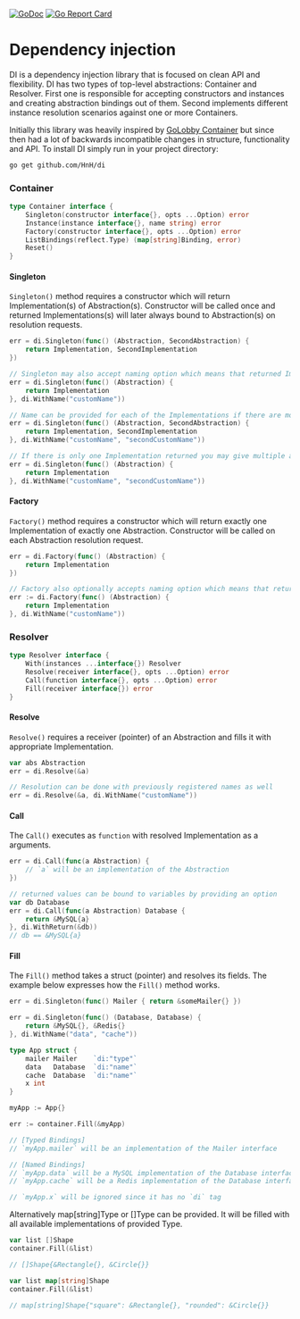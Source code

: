 [![GoDoc](https://godoc.org/github.com/HnH/di?status.svg)](https://godoc.org/github.com/HnH/di)
[![Go Report Card](https://goreportcard.com/badge/github.com/HnH/di)](https://goreportcard.com/report/github.com/HnH/di)

# Dependency injection
DI is a dependency injection library that is focused on clean API and flexibility. DI has two types of top-level abstractions: 
Container and Resolver. First one is responsible for accepting constructors and instances and creating abstraction bindings 
out of them. Second implements different instance resolution scenarios against one or more Containers.

Initially this library was heavily inspired by [GoLobby Container](https://github.com/golobby/container) but since then 
had a lot of backwards incompatible changes in structure, functionality and API.
To install DI simply run in your project directory:
```bash
go get github.com/HnH/di
```

### Container
```go
type Container interface {
    Singleton(constructor interface{}, opts ...Option) error
    Instance(instance interface{}, name string) error
    Factory(constructor interface{}, opts ...Option) error
    ListBindings(reflect.Type) (map[string]Binding, error)
    Reset()
}
```

#### Singleton
`Singleton()` method requires a constructor which will return Implementation(s) of Abstraction(s). Constructor will be called once 
and returned Implementations(s) will later always bound to Abstraction(s) on resolution requests.

```go
err = di.Singleton(func() (Abstraction, SecondAbstraction) {
    return Implementation, SecondImplementation
})

// Singleton may also accept naming option which means that returned Implementation will be available only under provided name
err = di.Singleton(func() (Abstraction) {
    return Implementation
}, di.WithName("customName"))

// Name can be provided for each of the Implementations if there are more than one
err = di.Singleton(func() (Abstraction, SecondAbstraction) {
    return Implementation, SecondImplementation
}, di.WithName("customName", "secondCustomName"))

// If there is only one Implementation returned you may give multiple aliases for it.
err = di.Singleton(func() (Abstraction) {
    return Implementation
}, di.WithName("customName", "secondCustomName"))
```

#### Factory
`Factory()` method requires a constructor which will return exactly one Implementation of exactly one Abstraction.
Constructor will be called on each Abstraction resolution request.

```go
err = di.Factory(func() (Abstraction) {
    return Implementation
})

// Factory also optionally accepts naming option which means that returned Implementation will be available only under provided name
err := di.Factory(func() (Abstraction) {
    return Implementation
}, di.WithName("customName"))
```

### Resolver
```go
type Resolver interface {
    With(instances ...interface{}) Resolver
    Resolve(receiver interface{}, opts ...Option) error
    Call(function interface{}, opts ...Option) error
    Fill(receiver interface{}) error
}
```
#### Resolve
`Resolve()` requires a receiver (pointer) of an Abstraction and fills it with appropriate Implementation.

```go
var abs Abstraction
err = di.Resolve(&a)

// Resolution can be done with previously registered names as well
err = di.Resolve(&a, di.WithName("customName"))
```

#### Call
The `Call()` executes as `function` with resolved Implementation as a arguments.

```go
err = di.Call(func(a Abstraction) {
    // `a` will be an implementation of the Abstraction
})

// returned values can be bound to variables by providing an option
var db Database
err = di.Call(func(a Abstraction) Database {
    return &MySQL{a}
}, di.WithReturn(&db))
// db == &MySQL{a}
```

#### Fill
The `Fill()` method takes a struct (pointer) and resolves its fields. The example below expresses how the `Fill()` method works.

```go
err = di.Singleton(func() Mailer { return &someMailer{} })

err = di.Singleton(func() (Database, Database) {
    return &MySQL{}, &Redis{} 
}, di.WithName("data", "cache"))

type App struct {
    mailer Mailer    `di:"type"`
    data   Database  `di:"name"`
    cache  Database  `di:"name"`
    x int
}

myApp := App{}

err := container.Fill(&myApp)

// [Typed Bindings]
// `myApp.mailer` will be an implementation of the Mailer interface

// [Named Bindings]
// `myApp.data` will be a MySQL implementation of the Database interface
// `myApp.cache` will be a Redis implementation of the Database interface

// `myApp.x` will be ignored since it has no `di` tag
```

Alternatively map[string]Type or []Type can be provided. It will be filled with all available implementations of provided Type.

```go
var list []Shape
container.Fill(&list)

// []Shape{&Rectangle{}, &Circle{}}

var list map[string]Shape
container.Fill(&list)

// map[string]Shape{"square": &Rectangle{}, "rounded": &Circle{}} 
```
